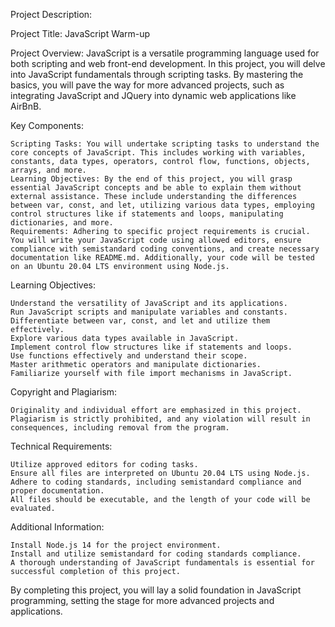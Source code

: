 Project Description:

Project Title: JavaScript Warm-up

Project Overview:
JavaScript is a versatile programming language used for both scripting and web front-end development. In this project, you will delve into JavaScript fundamentals through scripting tasks. By mastering the basics, you will pave the way for more advanced projects, such as integrating JavaScript and JQuery into dynamic web applications like AirBnB.

Key Components:

    Scripting Tasks: You will undertake scripting tasks to understand the core concepts of JavaScript. This includes working with variables, constants, data types, operators, control flow, functions, objects, arrays, and more.
    Learning Objectives: By the end of this project, you will grasp essential JavaScript concepts and be able to explain them without external assistance. These include understanding the differences between var, const, and let, utilizing various data types, employing control structures like if statements and loops, manipulating dictionaries, and more.
    Requirements: Adhering to specific project requirements is crucial. You will write your JavaScript code using allowed editors, ensure compliance with semistandard coding conventions, and create necessary documentation like README.md. Additionally, your code will be tested on an Ubuntu 20.04 LTS environment using Node.js.

Learning Objectives:

    Understand the versatility of JavaScript and its applications.
    Run JavaScript scripts and manipulate variables and constants.
    Differentiate between var, const, and let and utilize them effectively.
    Explore various data types available in JavaScript.
    Implement control flow structures like if statements and loops.
    Use functions effectively and understand their scope.
    Master arithmetic operators and manipulate dictionaries.
    Familiarize yourself with file import mechanisms in JavaScript.

Copyright and Plagiarism:

    Originality and individual effort are emphasized in this project. Plagiarism is strictly prohibited, and any violation will result in consequences, including removal from the program.

Technical Requirements:

    Utilize approved editors for coding tasks.
    Ensure all files are interpreted on Ubuntu 20.04 LTS using Node.js.
    Adhere to coding standards, including semistandard compliance and proper documentation.
    All files should be executable, and the length of your code will be evaluated.

Additional Information:

    Install Node.js 14 for the project environment.
    Install and utilize semistandard for coding standards compliance.
    A thorough understanding of JavaScript fundamentals is essential for successful completion of this project.

By completing this project, you will lay a solid foundation in JavaScript programming, setting the stage for more advanced projects and applications.
